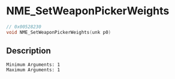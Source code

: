 # NME_SetWeaponPickerWeights
```c
// 0x00528230
void NME_SetWeaponPickerWeights(unk p0)
```
## Description
```
Minimum Arguments: 1
Maximum Arguments: 1
```
